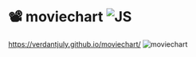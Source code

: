 # 📽️ moviechart ![JS](https://i.postimg.cc/fR98fWb2/2023-05-22-11-55-16.png)
https://verdantjuly.github.io/moviechart/
![moviechart](https://i.postimg.cc/sDYWczRX/2023-05-27-14-52-40.png)

